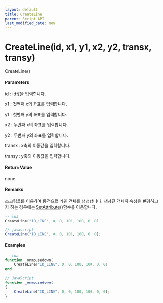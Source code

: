 ```yaml
---
layout: default
title: CreateLine
parent: Script API
last_modified_date: now
---
```

# CreateLine\(id, x1, y1, x2, y2, transx, transy\)

CreateLine\(\)

#### Parameters

id : id값을 입력합니다.

x1 : 첫번째 x의 좌표를 입력합니다.

y1 : 첫번째 y의 좌표를 입력합니다.

x2 : 두번째 x의 좌표를 입력합니다.

y2 : 두번째 y의 좌표를 입력합니다.

transx : x축의 이동값을 입력합니다.

transy : y축의 이동값을 입력합니다.

#### Return Value

none

#### Remarks

스크립트를 이용하여 동적으로 라인 객체를 생성합니다. 생성된 객체의 속성을 변경하고자 하는 경우에는 [SetAttribute\(\)](https://expnuni.gitbooks.io/enuspace/content/ScriptAPI/SetAttribute.html)함수를 이용합니다.

```lua
-- lua
CreateLine("ID_LINE", 0, 0, 100, 100, 0, 0)
```

```js
// javascript
CreateLine("ID_LINE", 0, 0, 100, 100, 0, 0);
```

#### 

#### Examples

```lua
-- lua
function _onmousedown()
    CreateLine("ID_LINE", 0, 0, 100, 100, 0, 0)
end
```

```js
// JavaScript
function _onmousedown()
{    
    CreateLine("ID_LINE", 0, 0, 100, 100, 0, 0);
}
```



